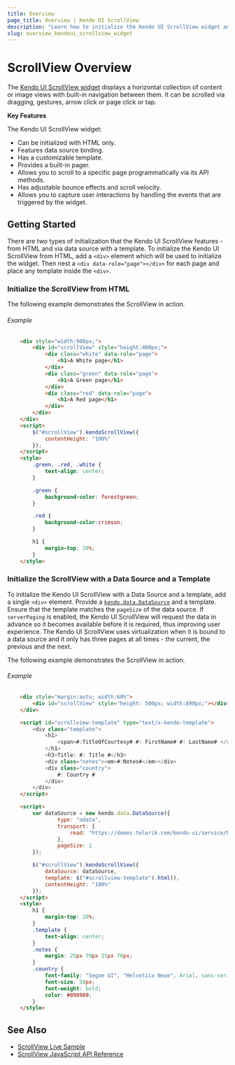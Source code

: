 ```yaml
---
title: Overview
page_title: Overview | Kendo UI ScrollView
description: "Learn how to initialize the Kendo UI ScrollView widget and apply its other options."
slug: overview_kendoui_scrollview_widget
---
```


# ScrollView Overview

The [Kendo UI ScrollView widget](https://demos.telerik.com/kendo-ui/scrollview/index) displays a horizontal collection of content or image views with built-in navigation between them. It can be scrolled via dragging, gestures, arrow click or page click or tap.

**Key Features**

The Kendo UI ScrollView widget:

* Can be initialized with HTML only.
* Features data source binding.
* Has a customizable template.
* Provides a built-in pager.
* Allows you to scroll to a specific page programmatically via its API methods.
* Has adjustable bounce effects and scroll velocity.
* Allows you to capture user interactions by handling the events that are triggered by the widget.

## Getting Started

There are two types of initialization that the Kendo UI ScrollView features - from HTML and via data source with a template. To initialize the Kendo UI ScrollView from HTML, add a `<div>` element which will be used to initialize the widget. Then nest a `<div data-role="page"></div>` for each page and place any template inside the `<div>`.

### Initialize the ScrollView from HTML

The following example demonstrates the ScrollView in action.

###### Example

```html
    <div style="width:900px;">
        <div id="scrollView" style="height:400px;">
            <div class="white" data-role="page">
                <h1>A White page</h1>
            </div>
            <div class="green" data-role="page">
                <h1>A Green page</h1>
            </div>
            <div class="red" data-role="page">
                <h1>A Red page</h1>
            </div>
        </div>
    </div>
    <script>
        $("#scrollView").kendoScrollView({
            contentHeight: "100%"
        });
    </script>
    <style>
        .green, .red, .white {
            text-align: center;
        }

        .green {
            background-color: forestgreen;
        }

        .red {
            background-color:crimson;
        }

        h1 {
            margin-top: 20%;
        }
    </style>
```

### Initialize the ScrollView with a Data Source and a Template

To initialize the Kendo UI ScrollView with a Data Source and a template, add a single `<div>` element. Provide a [`kendo.data.DataSource`](/api/javascript/data/datasource) and a template. Ensure that the template matches the `pageSize` of the data source. If `serverPaging` is enabled, the Kendo UI ScrollView will request the data in advance so it becomes available before it is required, thus improving user experience. The Kendo UI ScrollView uses virtualization when it is bound to a data source and it only has three pages at all times - the current, the previous and the next.

The following example demonstrates the ScrollView in action.

###### Example

```html
    <div style="margin:auto; width:60%">
        <div id="scrollView" style="height: 500px; width:890px;"></div>
    </div>

    <script id="scrollview-template" type="text/x-kendo-template">
        <div class="template">
            <h1>
                <span>#:TitleOfCourtesy# #: FirstName# #: LastName# </span>
            </h1>
            <h3>Title: #: Title #</h3>
            <div class="notes"><em>#:Notes#</em></div>
            <div class="country">
                #: Country #
            </div>
        </div>
    </script>

    <script>
        var dataSource = new kendo.data.DataSource({
                type: "odata",
                transport: {
                    read: "https://demos.telerik.com/kendo-ui/service/Northwind.svc/Employees"
                },
                pageSize: 1
        });

        $("#scrollView").kendoScrollView({
            dataSource: dataSource,
            template: $("#scrollview-template").html(),
            contentHeight: "100%"
        });
    </script>
    <style>
        h1 {
            margin-top: 20%;
        }
        .template {
            text-align: center;
        }
        .notes {
            margin: 25px 70px 25px 70px;
        }
        .country {
            font-family: "Segoe UI", "Helvetica Neue", Arial, sans-serif;
            font-size: 50px;
            font-weight: bold;
            color: #898989;
        }
    </style>
```

## See Also

* [ScrollView Live Sample](https://demos.telerik.com/kendo-ui/scrollview/index)
* [ScrollView JavaScript API Reference](/api/javascript/ui/scrollview)
